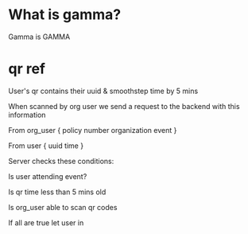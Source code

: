 # What is gamma?

Gamma is GAMMA

# qr ref

User's qr contains their uuid & smoothstep time by 5 mins

When scanned by org user we send a request to the backend with this information

From org_user {
	policy number
	organization
	event
}

From user {
	uuid
	time
}

Server checks these conditions:

Is user attending event?

Is qr time less than 5 mins old

Is org_user able to scan qr codes

If all are true let user in